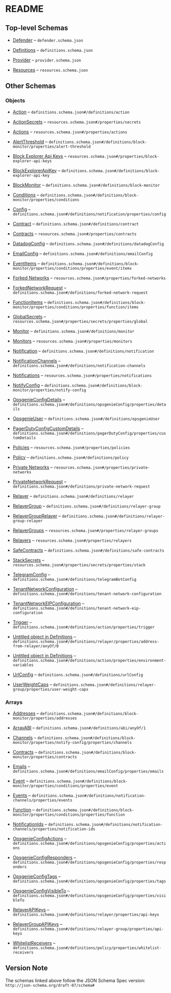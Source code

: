 # README

## Top-level Schemas

*   [Defender](./defender.md) – `defender.schema.json`

*   [Definitions](./definitions.md) – `definitions.schema.json`

*   [Provider](./provider.md) – `provider.schema.json`

*   [Resources](./resources.md) – `resources.schema.json`

## Other Schemas

### Objects

*   [Action](./definitions-definitions-action.md) – `definitions.schema.json#/definitions/action`

*   [ActionSecrets](./resources-properties-actionsecrets.md) – `resources.schema.json#/properties/secrets`

*   [Actions](./resources-properties-actions.md) – `resources.schema.json#/properties/actions`

*   [AlertThreshold](./definitions-definitions-blockmonitor-properties-alertthreshold.md) – `definitions.schema.json#/definitions/block-monitor/properties/alert-threshold`

*   [Block Explorer Api Keys](./resources-properties-block-explorer-api-keys.md) – `resources.schema.json#/properties/block-explorer-api-keys`

*   [BlockExplorerApiKey](./definitions-definitions-blockexplorerapikey.md) – `definitions.schema.json#/definitions/block-explorer-api-key`

*   [BlockMonitor](./definitions-definitions-blockmonitor.md) – `definitions.schema.json#/definitions/block-monitor`

*   [Conditions](./definitions-definitions-blockmonitor-properties-conditions.md) – `definitions.schema.json#/definitions/block-monitor/properties/conditions`

*   [Config](./definitions-definitions-notification-properties-config.md) – `definitions.schema.json#/definitions/notification/properties/config`

*   [Contract](./definitions-definitions-contract.md) – `definitions.schema.json#/definitions/contract`

*   [Contracts](./resources-properties-contracts.md) – `resources.schema.json#/properties/contracts`

*   [DatadogConfig](./definitions-definitions-datadogconfig.md) – `definitions.schema.json#/definitions/datadogConfig`

*   [EmailConfig](./definitions-definitions-emailconfig.md) – `definitions.schema.json#/definitions/emailConfig`

*   [EventItems](./definitions-definitions-blockmonitor-properties-conditions-properties-event-eventitems.md) – `definitions.schema.json#/definitions/block-monitor/properties/conditions/properties/event/items`

*   [Forked Networks](./resources-properties-forked-networks.md) – `resources.schema.json#/properties/forked-networks`

*   [ForkedNetworkRequest](./definitions-definitions-forkednetworkrequest.md) – `definitions.schema.json#/definitions/forked-network-request`

*   [FunctionItems](./definitions-definitions-blockmonitor-properties-conditions-properties-function-functionitems.md) – `definitions.schema.json#/definitions/block-monitor/properties/conditions/properties/function/items`

*   [GlobalSecrets](./resources-properties-actionsecrets-properties-globalsecrets.md) – `resources.schema.json#/properties/secrets/properties/global`

*   [Monitor](./definitions-definitions-monitor.md) – `definitions.schema.json#/definitions/monitor`

*   [Monitors](./resources-properties-monitors.md) – `resources.schema.json#/properties/monitors`

*   [Notification](./definitions-definitions-notification.md) – `definitions.schema.json#/definitions/notification`

*   [NotificationChannels](./definitions-definitions-notificationchannels.md) – `definitions.schema.json#/definitions/notification-channels`

*   [Notifications](./resources-properties-notifications.md) – `resources.schema.json#/properties/notifications`

*   [NotifyConfig](./definitions-definitions-blockmonitor-properties-notifyconfig.md) – `definitions.schema.json#/definitions/block-monitor/properties/notify-config`

*   [OpsgenieConfigDetails](./definitions-definitions-opsgenieconfig-properties-opsgenieconfigdetails.md) – `definitions.schema.json#/definitions/opsgenieConfig/properties/details`

*   [OpsgenieUser](./definitions-definitions-opsgenieuser.md) – `definitions.schema.json#/definitions/opsgenieUser`

*   [PagerDutyConfigCustomDetails](./definitions-definitions-pagerdutyconfig-properties-pagerdutyconfigcustomdetails.md) – `definitions.schema.json#/definitions/pagerDutyConfig/properties/customDetails`

*   [Policies](./resources-properties-policies.md) – `resources.schema.json#/properties/policies`

*   [Policy](./definitions-definitions-policy.md) – `definitions.schema.json#/definitions/policy`

*   [Private Networks](./resources-properties-private-networks.md) – `resources.schema.json#/properties/private-networks`

*   [PrivateNetworkRequest](./definitions-definitions-privatenetworkrequest.md) – `definitions.schema.json#/definitions/private-network-request`

*   [Relayer](./definitions-definitions-relayer.md) – `definitions.schema.json#/definitions/relayer`

*   [RelayerGroup](./definitions-definitions-relayergroup.md) – `definitions.schema.json#/definitions/relayer-group`

*   [RelayerGroupRelayer](./definitions-definitions-relayergrouprelayer.md) – `definitions.schema.json#/definitions/relayer-group-relayer`

*   [RelayerGroups](./resources-properties-relayergroups.md) – `resources.schema.json#/properties/relayer-groups`

*   [Relayers](./resources-properties-relayers.md) – `resources.schema.json#/properties/relayers`

*   [SafeContracts](./definitions-definitions-safecontracts.md) – `definitions.schema.json#/definitions/safe-contracts`

*   [StackSecrets](./resources-properties-actionsecrets-properties-stacksecrets.md) – `resources.schema.json#/properties/secrets/properties/stack`

*   [TelegramConfig](./definitions-definitions-telegramconfig.md) – `definitions.schema.json#/definitions/telegramBotConfig`

*   [TenantNetworkConfiguration](./definitions-definitions-tenantnetworkconfiguration.md) – `definitions.schema.json#/definitions/tenant-network-configuration`

*   [TenantNetworkEIPConfiguration](./definitions-definitions-tenantnetworkeipconfiguration.md) – `definitions.schema.json#/definitions/tenant-network-eip-configuration`

*   [Trigger](./definitions-definitions-action-properties-trigger.md) – `definitions.schema.json#/definitions/action/properties/trigger`

*   [Untitled object in Definitions](./definitions-definitions-relayer-properties-addressfromrelayer-anyof-0.md) – `definitions.schema.json#/definitions/relayer/properties/address-from-relayer/anyOf/0`

*   [Untitled object in Definitions](./definitions-definitions-action-properties-environment-variables.md) – `definitions.schema.json#/definitions/action/properties/environment-variables`

*   [UrlConfig](./definitions-definitions-urlconfig.md) – `definitions.schema.json#/definitions/urlConfig`

*   [UserWeightCaps](./definitions-definitions-relayergroup-properties-userweightcaps.md) – `definitions.schema.json#/definitions/relayer-group/properties/user-weight-caps`

### Arrays

*   [Addresses](./definitions-definitions-blockmonitor-properties-addresses.md) – `definitions.schema.json#/definitions/block-monitor/properties/addresses`

*   [ArrayABI](./definitions-definitions-abitype-anyof-arrayabi.md) – `definitions.schema.json#/definitions/abi/anyOf/1`

*   [Channels](./definitions-definitions-blockmonitor-properties-notifyconfig-properties-channels.md) – `definitions.schema.json#/definitions/block-monitor/properties/notify-config/properties/channels`

*   [Contracts](./definitions-definitions-blockmonitor-properties-contracts.md) – `definitions.schema.json#/definitions/block-monitor/properties/contracts`

*   [Emails](./definitions-definitions-emailconfig-properties-emails.md) – `definitions.schema.json#/definitions/emailConfig/properties/emails`

*   [Event](./definitions-definitions-blockmonitor-properties-conditions-properties-event.md) – `definitions.schema.json#/definitions/block-monitor/properties/conditions/properties/event`

*   [Events](./definitions-definitions-notificationchannels-properties-events.md) – `definitions.schema.json#/definitions/notification-channels/properties/events`

*   [Function](./definitions-definitions-blockmonitor-properties-conditions-properties-function.md) – `definitions.schema.json#/definitions/block-monitor/properties/conditions/properties/function`

*   [NotificationIds](./definitions-definitions-notificationchannels-properties-notificationids.md) – `definitions.schema.json#/definitions/notification-channels/properties/notification-ids`

*   [OpsgenieConfigActions](./definitions-definitions-opsgenieconfig-properties-opsgenieconfigactions.md) – `definitions.schema.json#/definitions/opsgenieConfig/properties/actions`

*   [OpsgenieConfigResponders](./definitions-definitions-opsgenieconfig-properties-opsgenieconfigresponders.md) – `definitions.schema.json#/definitions/opsgenieConfig/properties/responders`

*   [OpsgenieConfigTags](./definitions-definitions-opsgenieconfig-properties-opsgenieconfigtags.md) – `definitions.schema.json#/definitions/opsgenieConfig/properties/tags`

*   [OpsgenieConfigVisibleTo](./definitions-definitions-opsgenieconfig-properties-opsgenieconfigvisibleto.md) – `definitions.schema.json#/definitions/opsgenieConfig/properties/visibleTo`

*   [RelayerAPIKeys](./definitions-definitions-relayer-properties-relayerapikeys.md) – `definitions.schema.json#/definitions/relayer/properties/api-keys`

*   [RelayerGroupAPIKeys](./definitions-definitions-relayergroup-properties-relayergroupapikeys.md) – `definitions.schema.json#/definitions/relayer-group/properties/api-keys`

*   [WhitelistReceivers](./definitions-definitions-policy-properties-whitelistreceivers.md) – `definitions.schema.json#/definitions/policy/properties/whitelist-receivers`

## Version Note

The schemas linked above follow the JSON Schema Spec version: `http://json-schema.org/draft-07/schema#`

